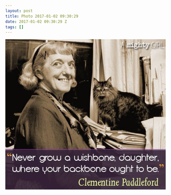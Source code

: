 ```yaml
---
layout: post
title: Photo 2017-01-02 09:30:29
date: 2017-01-02 09:30:29 Z
tags: []
---
```

![](/media/2017/01/155289812753.jpg)
